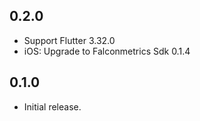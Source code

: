 
## 0.2.0

* Support Flutter 3.32.0
* iOS: Upgrade to Falconmetrics Sdk 0.1.4


## 0.1.0

* Initial release.
